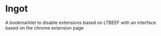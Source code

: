 # Ingot
A bookmarklet to disable extensions based on LTBEEF with an interface based on the chrome extension page
